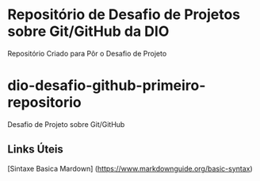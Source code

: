 # Repositório de Desafio de Projetos sobre Git/GitHub da DIO
Repositório Criado para Pôr o Desafio de Projeto 

# dio-desafio-github-primeiro-repositorio
Desafio de Projeto sobre Git/GitHub

## Links Úteis
[Sintaxe Basica Mardown] (https://www.markdownguide.org/basic-syntax)

